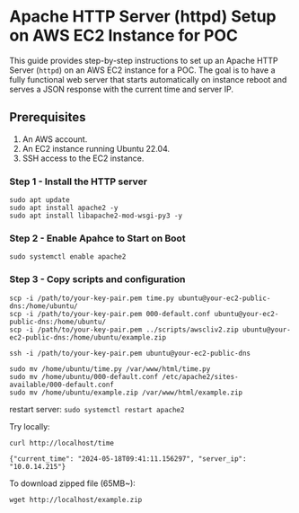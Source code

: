 # Apache HTTP Server (httpd) Setup on AWS EC2 Instance for POC

This guide provides step-by-step instructions to set up an Apache HTTP Server (`httpd`) on an AWS EC2 instance for a POC. The goal is to have a fully functional web server that starts automatically on instance reboot and serves a JSON response with the current time and server IP.

## Prerequisites

1. An AWS account.
2. An EC2 instance running Ubuntu 22.04.
3. SSH access to the EC2 instance.

### Step 1 - Install the HTTP server 
```
sudo apt update
sudo apt install apache2 -y
sudo apt install libapache2-mod-wsgi-py3 -y
```

### Step 2 - Enable Apahce to Start on Boot
```sudo systemctl enable apache2``` 

### Step 3 - Copy scripts and configuration 
```
scp -i /path/to/your-key-pair.pem time.py ubuntu@your-ec2-public-dns:/home/ubuntu/
scp -i /path/to/your-key-pair.pem 000-default.conf ubuntu@your-ec2-public-dns:/home/ubuntu/
scp -i /path/to/your-key-pair.pem ../scripts/awscliv2.zip ubuntu@your-ec2-public-dns:/home/ubuntu/example.zip

ssh -i /path/to/your-key-pair.pem ubuntu@your-ec2-public-dns

sudo mv /home/ubuntu/time.py /var/www/html/time.py  
sudo mv /home/ubuntu/000-default.conf /etc/apache2/sites-available/000-default.conf
sudo mv /home/ubuntu/example.zip /var/www/html/example.zip
```

restart server:
```sudo systemctl restart apache2```  

Try locally: 
```
curl http://localhost/time

{"current_time": "2024-05-18T09:41:11.156297", "server_ip": "10.0.14.215"}

```


To download zipped file (65MB~): 
```
wget http://localhost/example.zip
```